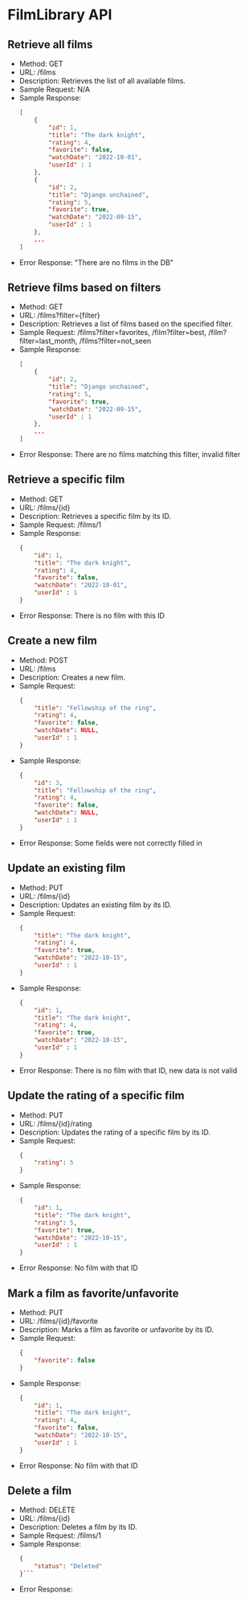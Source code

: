 # FilmLibrary API

## Retrieve all films

- Method: GET
- URL: /films
- Description: Retrieves the list of all available films.
- Sample Request: N/A
- Sample Response:
    ```json
    [
        {
            "id": 1,
            "title": "The dark knight",
            "rating": 4,
            "favorite": false,
            "watchDate": "2022-10-01",
            "userId" : 1
        },
        {
            "id": 2,
            "title": "Django unchained",
            "rating": 5,
            "favorite": true,
            "watchDate": "2022-09-15",
            "userId" : 1
        },
        ...
    ]
    ```
- Error Response: "There are no films in the DB"

## Retrieve films based on filters

- Method: GET
- URL: /films?filter={filter}
- Description: Retrieves a list of films based on the specified filter.
- Sample Request: /films?filter=favorites, /film?filter=best, /film?filter=last_month, /films?filter=not_seen
- Sample Response:
    ```json
    [
        {
            "id": 2,
            "title": "Django unchained",
            "rating": 5,
            "favorite": true,
            "watchDate": "2022-09-15",
            "userId" : 1
        },
        ...
    ]
    ```
- Error Response: There are no films matching this filter, invalid filter

## Retrieve a specific film

- Method: GET
- URL: /films/{id}
- Description: Retrieves a specific film by its ID.
- Sample Request: /films/1
- Sample Response:
    ```json
    {
        "id": 1,
        "title": "The dark knight",
        "rating": 4,
        "favorite": false,
        "watchDate": "2022-10-01",
        "userId" : 1
    }
    ```
- Error Response: There is no film with this ID

## Create a new film

- Method: POST
- URL: /films
- Description: Creates a new film.
- Sample Request:
    ```json
    {
        "title": "Fellowship of the ring",
        "rating": 4,
        "favorite": false,
        "watchDate": NULL,
        "userId" : 1
    }
    ```
- Sample Response:
    ```json
    {
        "id": 3,
        "title": "Fellowship of the ring",
        "rating": 4,
        "favorite": false,
        "watchDate": NULL,
        "userId" : 1
    }
    ```
- Error Response: Some fields were not correctly filled in

## Update an existing film

- Method: PUT
- URL: /films/{id}
- Description: Updates an existing film by its ID.
- Sample Request:
    ```json
    {
        "title": "The dark knight",
        "rating": 4,
        "favorite": true,
        "watchDate": "2022-10-15",
        "userId" : 1
    }
    ```
- Sample Response:
    ```json
    {
        "id": 1,
        "title": "The dark knight",
        "rating": 4,
        "favorite": true,
        "watchDate": "2022-10-15",
        "userId" : 1
    }
    ```
- Error Response: There is no film with that ID, new data is not valid

## Update the rating of a specific film

- Method: PUT
- URL: /films/{id}/rating
- Description: Updates the rating of a specific film by its ID.
- Sample Request:
    ```json
    {
        "rating": 5
    }
    ```
- Sample Response:
    ```json
    {
        "id": 1,
        "title": "The dark knight",
        "rating": 5,
        "favorite": true,
        "watchDate": "2022-10-15",
        "userId" : 1
    }
    ```
- Error Response: No film with that ID

## Mark a film as favorite/unfavorite

- Method: PUT
- URL: /films/{id}/favorite
- Description: Marks a film as favorite or unfavorite by its ID.
- Sample Request:
    ```json
    {
        "favorite": false
    }
    ```
- Sample Response:
    ```json
    {
        "id": 1,
        "title": "The dark knight",
        "rating": 4,
        "favorite": false,
        "watchDate": "2022-10-15",
        "userId" : 1
    }
    ```
- Error Response: No film with that ID

## Delete a film

- Method: DELETE
- URL: /films/{id}
- Description: Deletes a film by its ID.
- Sample Request: /films/1
- Sample Response:
    ```json
    {
        "status": "Deleted"
    }```
- Error Response: